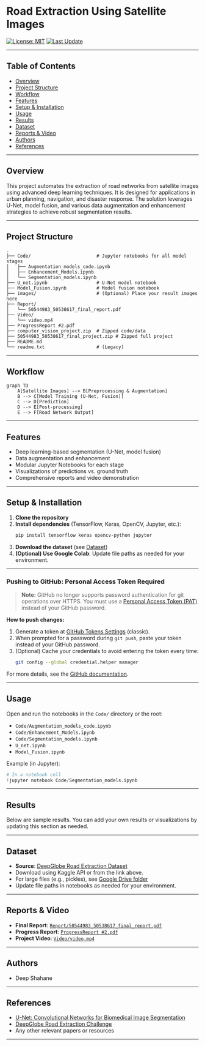 # Road Extraction Using Satellite Images

[![License: MIT](https://img.shields.io/badge/License-MIT-yellow.svg)](LICENSE)
[![Last Update](https://img.shields.io/badge/last%20update-2024--06--09-blue)]()

---

## Table of Contents
- [Overview](#overview)
- [Project Structure](#project-structure)
- [Workflow](#workflow)
- [Features](#features)
- [Setup & Installation](#setup--installation)
- [Usage](#usage)
- [Results](#results)
- [Dataset](#dataset)
- [Reports & Video](#reports--video)
- [Authors](#authors)
- [References](#references)

---

## Overview
This project automates the extraction of road networks from satellite images using advanced deep learning techniques. It is designed for applications in urban planning, navigation, and disaster response. The solution leverages U-Net, model fusion, and various data augmentation and enhancement strategies to achieve robust segmentation results.

---

## Project Structure

```
.
├── Code/                        # Jupyter notebooks for all model stages
│   ├── Augmentation_models_code.ipynb
│   ├── Enhancement_Models.ipynb
│   └── Segmentation_models.ipynb
├── U_net.ipynb                  # U-Net model notebook
├── Model_Fusion.ipynb           # Model fusion notebook
├── images/                      # (Optional) Place your result images here
├── Report/
│   └── 50544983_50538617_final_report.pdf
├── Video/
│   └── video.mp4
├── ProgressReport #2.pdf
├── computer_vision_project.zip  # Zipped code/data
├── 50544983_50538617_final_project.zip # Zipped full project
├── README.md
└── readme.txt                   # (Legacy)
```

---

## Workflow

```mermaid
graph TD
    A[Satellite Images] --> B[Preprocessing & Augmentation]
    B --> C[Model Training (U-Net, Fusion)]
    C --> D[Prediction]
    D --> E[Post-processing]
    E --> F[Road Network Output]
```

---

## Features
- Deep learning-based segmentation (U-Net, model fusion)
- Data augmentation and enhancement
- Modular Jupyter Notebooks for each stage
- Visualizations of predictions vs. ground truth
- Comprehensive reports and video demonstration

---

## Setup & Installation

1. **Clone the repository**
2. **Install dependencies** (TensorFlow, Keras, OpenCV, Jupyter, etc.):
   ```bash
   pip install tensorflow keras opencv-python jupyter
   ```
3. **Download the dataset** (see [Dataset](#dataset))
4. **(Optional) Use Google Colab**: Update file paths as needed for your environment.

---

### Pushing to GitHub: Personal Access Token Required

> **Note:** GitHub no longer supports password authentication for git operations over HTTPS. You must use a [Personal Access Token (PAT)](https://github.com/settings/tokens) instead of your GitHub password.

**How to push changes:**
1. Generate a token at [GitHub Tokens Settings](https://github.com/settings/tokens) (classic).
2. When prompted for a password during `git push`, paste your token instead of your GitHub password.
3. (Optional) Cache your credentials to avoid entering the token every time:
   ```sh
   git config --global credential.helper manager
   ```

For more details, see the [GitHub documentation](https://docs.github.com/en/github/authenticating-to-github/creating-a-personal-access-token).

---

## Usage

Open and run the notebooks in the `Code/` directory or the root:
- `Code/Augmentation_models_code.ipynb`
- `Code/Enhancement_Models.ipynb`
- `Code/Segmentation_models.ipynb`
- `U_net.ipynb`
- `Model_Fusion.ipynb`

Example (in Jupyter):
```python
# In a notebook cell
!jupyter notebook Code/Segmentation_models.ipynb
```

---

## Results

Below are sample results. You can add your own results or visualizations by updating this section as needed.

---

## Dataset

- **Source**: [DeepGlobe Road Extraction Dataset](https://www.kaggle.com/datasets/balraj98/deepglobe-road-extraction-dataset)
- Download using Kaggle API or from the link above.
- For large files (e.g., pickles), see [Google Drive folder](https://drive.google.com/drive/folders/1VuYdE9l5sFM9tG18ZTDH_ruD0UeMbg3b?usp=sharing)
- Update file paths in notebooks as needed for your environment.

---

## Reports & Video

- **Final Report**: [`Report/50544983_50538617_final_report.pdf`](Report/50544983_50538617_final_report.pdf)
- **Progress Report**: [`ProgressReport #2.pdf`](ProgressReport%20#2.pdf)
- **Project Video**: [`Video/video.mp4`](Video/video.mp4)

---

## Authors

- Deep Shahane

---

## References

- [U-Net: Convolutional Networks for Biomedical Image Segmentation](https://arxiv.org/abs/1505.04597)
- [DeepGlobe Road Extraction Challenge](https://deepglobe.org/challenge.html)
- Any other relevant papers or resources

--- 
